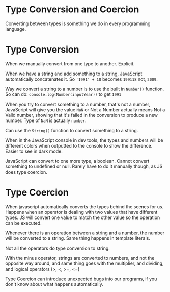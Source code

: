 # Type Conversion and Coercion

Converting between types is something we do in every programming language.

# Type Conversion

When we manually convert from one type to another. Explicit.

When we have a string and add something to a string, JavaScript automatically concatenates it. So `'1991' + 18` becomes `199118` not, `2009`.

Way we convert a string to a number is to use the built in `Number()` function. So can do: `console.log(Number(inputYear))` to get `1991`

When you try to convert something to a number, that's not a number, JavaScript will give you the value `NaN` or Not a Number actually means Not a Valid number, showing that it's failed in the conversion to produce a new number. Type of `NaN` is actually `number`.

Can use the `String()` function to convert something to a string.

When in the JavaScript console in dev tools, the types and numbers will be different colors when outputted to the console to show the difference. Easier to see in dark mode.

JavaScript can convert to one more type, a boolean. Cannot convert something to undefined or null. Rarely have to do it manually though, as JS does type coercion.

# Type Coercion

When javascript automatically converts the types behind the scenes for us. Happens when an operator is dealing with two values that have different types. JS will convert one value to match the other value so the operation can be executed.

Whenever there is an operation between a string and a number, the number will be converted to a string. Same thing happens in template literals.

Not all the operators do type conversion to string.

With the minus operator, strings are converted to numbers, and not the opposite way around, and same thing goes with the multiplier, and dividing, and logical operators (>, <, >=, <=)

Type Coercion can introduce unexpected bugs into our programs, if you don't know about what happens automatically.
